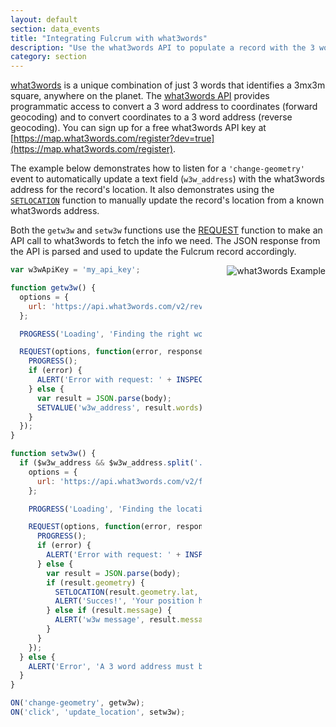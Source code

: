 ```yaml
---
layout: default
section: data_events
title: "Integrating Fulcrum with what3words"
description: "Use the what3words API to populate a record with the 3 word representation of its location or update its location from a known 3 word address."
category: section
---
```


[what3words](http://what3words.com/) is a unique combination of just 3 words that identifies a 3mx3m square, anywhere on the planet. The [what3words API](https://docs.what3words.com/api/v2/) provides programmatic access to convert a 3 word address to coordinates (forward geocoding) and to convert coordinates to a 3 word address (reverse geocoding). You can sign up for a free what3words API key at [https://map.what3words.com/register?dev=true](https://map.what3words.com/register).

The example below demonstrates how to listen for a `'change-geometry'` event to automatically update a text field (`w3w_address`) with the what3words address for the record's location. It also demonstrates using the [`SETLOCATION`](/data-events/reference/setlocation/) function to manually update the record's location from a known what3words address.

Both the `getw3w` and `setw3w` functions use the [REQUEST](/data-events/reference/request) function to make an API call to what3words to fetch the info we need. The JSON response from the API is parsed and used to update the Fulcrum record accordingly.

<img src="../media/fulcrum-w3w-integration.gif" alt="what3words Example" style="float: right; margin-left: 40px;" />

```js
var w3wApiKey = 'my_api_key';

function getw3w() {
  options = {
    url: 'https://api.what3words.com/v2/reverse?key=' + w3wApiKey + '&coords=' + LATITUDE() + ',' + LONGITUDE()
  };

  PROGRESS('Loading', 'Finding the right words...');

  REQUEST(options, function(error, response, body) {
    PROGRESS();
    if (error) {
      ALERT('Error with request: ' + INSPECT(error));
    } else {
      var result = JSON.parse(body);
      SETVALUE('w3w_address', result.words);
    }
  });
}

function setw3w() {
  if ($w3w_address && $w3w_address.split('.') && $w3w_address.split('.').length == 3) {
    options = {
      url: 'https://api.what3words.com/v2/forward?key=' + w3wApiKey + '&addr=' + $w3w_address
    };

    PROGRESS('Loading', 'Finding the location...');

    REQUEST(options, function(error, response, body) {
      PROGRESS();
      if (error) {
        ALERT('Error with request: ' + INSPECT(error));
      } else {
        var result = JSON.parse(body);
        if (result.geometry) {
          SETLOCATION(result.geometry.lat, result.geometry.lng);
          ALERT('Succes!', 'Your position has been updated to: ' + result.geometry.lat + ', ' + result.geometry.lng);
        } else if (result.message) {
          ALERT('w3w message', result.message);
        }
      }
    });
  } else {
    ALERT('Error', 'A 3 word address must be provided in the following format: index.home.raft');
  }
}

ON('change-geometry', getw3w);
ON('click', 'update_location', setw3w);
```
